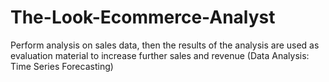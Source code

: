 # The-Look-Ecommerce-Analyst
Perform analysis on sales data, then the results of the analysis are used as evaluation material to increase further sales and revenue (Data Analysis: Time Series Forecasting)

